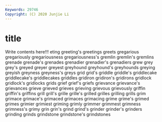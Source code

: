 ```yaml
---
Keywords: 29746
Copyright: (C) 2020 Junjie Li
---
```


# title

Write contents here!!!
eting 
greeting's 
greetings 
greets 
gregarious 
gregariously
gregariousness 
gregariousness's 
gremlin 
gremlin's 
gremlins 
grenade 
grenade's 
grenades 
grenadier 
grenadier's
grenadiers 
grew 
grey 
grey's 
greyed 
greyer 
greyest 
greyhound 
greyhound's 
greyhounds
greying 
greyish 
greyness 
greyness's 
greys 
grid 
grid's 
griddle 
griddle's 
griddlecake
griddlecake's 
griddlecakes 
griddles 
gridiron 
gridiron's 
gridirons 
gridlock 
gridlock's 
gridlocks 
grids
grief 
grief's 
griefs 
grievance 
grievance's 
grievances 
grieve 
grieved 
grieves 
grieving
grievous 
grievously 
griffin 
griffin's 
griffins 
grill 
grill's 
grille 
grille's 
grilled
grilles 
grilling 
grills 
grim 
grimace 
grimace's 
grimaced 
grimaces 
grimacing 
grime
grime's 
grimed 
grimes 
grimier 
grimiest 
griming 
grimly 
grimmer 
grimmest 
grimness
grimness's 
grimy 
grin 
grin's 
grind 
grind's 
grinder 
grinder's 
grinders 
grinding
grinds 
grindstone 
grindstone's 
grindstones 
